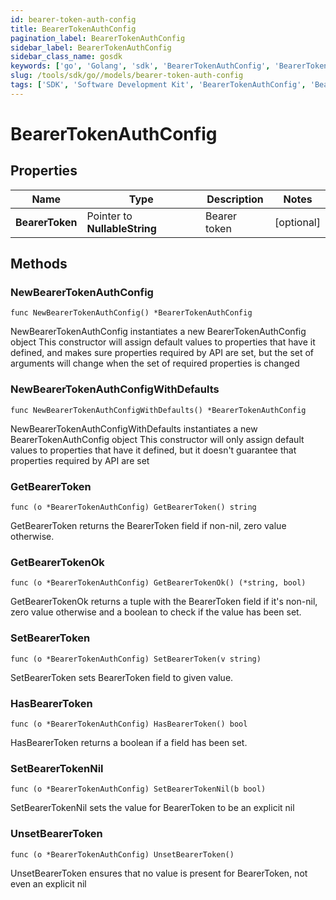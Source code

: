 ```yaml
---
id: bearer-token-auth-config
title: BearerTokenAuthConfig
pagination_label: BearerTokenAuthConfig
sidebar_label: BearerTokenAuthConfig
sidebar_class_name: gosdk
keywords: ['go', 'Golang', 'sdk', 'BearerTokenAuthConfig', 'BearerTokenAuthConfig'] 
slug: /tools/sdk/go//models/bearer-token-auth-config
tags: ['SDK', 'Software Development Kit', 'BearerTokenAuthConfig', 'BearerTokenAuthConfig']
---
```


# BearerTokenAuthConfig

## Properties

Name | Type | Description | Notes
------------ | ------------- | ------------- | -------------
**BearerToken** | Pointer to **NullableString** | Bearer token | [optional] 

## Methods

### NewBearerTokenAuthConfig

`func NewBearerTokenAuthConfig() *BearerTokenAuthConfig`

NewBearerTokenAuthConfig instantiates a new BearerTokenAuthConfig object
This constructor will assign default values to properties that have it defined,
and makes sure properties required by API are set, but the set of arguments
will change when the set of required properties is changed

### NewBearerTokenAuthConfigWithDefaults

`func NewBearerTokenAuthConfigWithDefaults() *BearerTokenAuthConfig`

NewBearerTokenAuthConfigWithDefaults instantiates a new BearerTokenAuthConfig object
This constructor will only assign default values to properties that have it defined,
but it doesn't guarantee that properties required by API are set

### GetBearerToken

`func (o *BearerTokenAuthConfig) GetBearerToken() string`

GetBearerToken returns the BearerToken field if non-nil, zero value otherwise.

### GetBearerTokenOk

`func (o *BearerTokenAuthConfig) GetBearerTokenOk() (*string, bool)`

GetBearerTokenOk returns a tuple with the BearerToken field if it's non-nil, zero value otherwise
and a boolean to check if the value has been set.

### SetBearerToken

`func (o *BearerTokenAuthConfig) SetBearerToken(v string)`

SetBearerToken sets BearerToken field to given value.

### HasBearerToken

`func (o *BearerTokenAuthConfig) HasBearerToken() bool`

HasBearerToken returns a boolean if a field has been set.

### SetBearerTokenNil

`func (o *BearerTokenAuthConfig) SetBearerTokenNil(b bool)`

 SetBearerTokenNil sets the value for BearerToken to be an explicit nil

### UnsetBearerToken
`func (o *BearerTokenAuthConfig) UnsetBearerToken()`

UnsetBearerToken ensures that no value is present for BearerToken, not even an explicit nil

